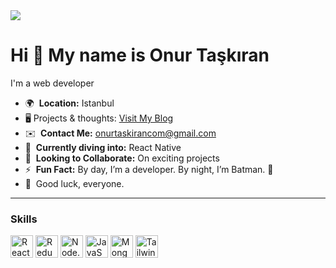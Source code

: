 <a href="https://www.onurtaskiran.com">
  <img src="https://github.com/onurtaskirancom/MovieReview/assets/69279985/3e631fc5-bd31-4d8a-ab4c-b1ed636ff36b" />
</a>

Hi 👋 My name is Onur Taşkıran  
==============================  

I'm a web developer  

* 🌍  **Location:** Istanbul  
* 🖥️ Projects & thoughts: [Visit My Blog](http://onurtaskiran.com)
* ✉️  **Contact Me:** [onurtaskirancom@gmail.com](mailto:onurtaskirancom@gmail.com)  
* 🧠  **Currently diving into:** React Native
* 🤝  **Looking to Collaborate:** On exciting projects  
* ⚡  **Fun Fact:** By day, I’m a developer. By night, I’m Batman. 🦇 
* 🎯  Good luck, everyone.
---

### Skills  
<p align="left">
  <a href="https://reactjs.org/" target="_blank" rel="noreferrer"><img src="https://raw.githubusercontent.com/danielcranney/readme-generator/main/public/icons/skills/react-colored.svg" width="36" height="36" alt="React" /></a>
  <a href="https://redux.js.org/" target="_blank" rel="noreferrer"><img src="https://raw.githubusercontent.com/danielcranney/readme-generator/main/public/icons/skills/redux-colored.svg" width="36" height="36" alt="Redux" /></a>
  <a href="https://nodejs.org/en/" target="_blank" rel="noreferrer"><img src="https://raw.githubusercontent.com/danielcranney/readme-generator/main/public/icons/skills/nodejs-colored.svg" width="36" height="36" alt="Node.js" /></a>
  <a href="https://developer.mozilla.org/en-US/docs/Web/JavaScript" target="_blank" rel="noreferrer"><img src="https://raw.githubusercontent.com/danielcranney/readme-generator/main/public/icons/skills/javascript-colored.svg" width="36" height="36" alt="JavaScript" /></a>
  <a href="https://www.mongodb.com/" target="_blank" rel="noreferrer"><img src="https://raw.githubusercontent.com/danielcranney/readme-generator/main/public/icons/skills/mongodb-colored.svg" width="36" height="36" alt="MongoDB" /></a>
  <a href="https://tailwindcss.com/" target="_blank" rel="noreferrer"><img src="https://raw.githubusercontent.com/danielcranney/readme-generator/main/public/icons/skills/tailwindcss-colored.svg" width="36" height="36" alt="Tailwind CSS" /></a>
</p>  
